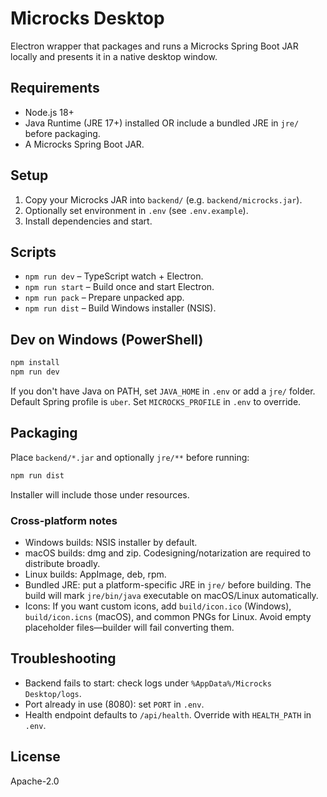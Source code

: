 # Microcks Desktop

Electron wrapper that packages and runs a Microcks Spring Boot JAR locally and presents it in a native desktop window.

## Requirements
- Node.js 18+
- Java Runtime (JRE 17+) installed OR include a bundled JRE in `jre/` before packaging.
- A Microcks Spring Boot JAR.

## Setup
1. Copy your Microcks JAR into `backend/` (e.g. `backend/microcks.jar`).
2. Optionally set environment in `.env` (see `.env.example`).
3. Install dependencies and start.

## Scripts
- `npm run dev` – TypeScript watch + Electron.
- `npm run start` – Build once and start Electron.
- `npm run pack` – Prepare unpacked app.
- `npm run dist` – Build Windows installer (NSIS).

## Dev on Windows (PowerShell)
```powershell
npm install
npm run dev
```
If you don't have Java on PATH, set `JAVA_HOME` in `.env` or add a `jre/` folder.
Default Spring profile is `uber`. Set `MICROCKS_PROFILE` in `.env` to override.

## Packaging
Place `backend/*.jar` and optionally `jre/**` before running:
```powershell
npm run dist
```
Installer will include those under resources.

### Cross-platform notes
- Windows builds: NSIS installer by default.
- macOS builds: dmg and zip. Codesigning/notarization are required to distribute broadly.
- Linux builds: AppImage, deb, rpm.
- Bundled JRE: put a platform-specific JRE in `jre/` before building. The build will mark `jre/bin/java` executable on macOS/Linux automatically.
 - Icons: If you want custom icons, add `build/icon.ico` (Windows), `build/icon.icns` (macOS), and common PNGs for Linux. Avoid empty placeholder files—builder will fail converting them.

## Troubleshooting
- Backend fails to start: check logs under `%AppData%/Microcks Desktop/logs`.
- Port already in use (8080): set `PORT` in `.env`.
- Health endpoint defaults to `/api/health`. Override with `HEALTH_PATH` in `.env`.

## License
Apache-2.0